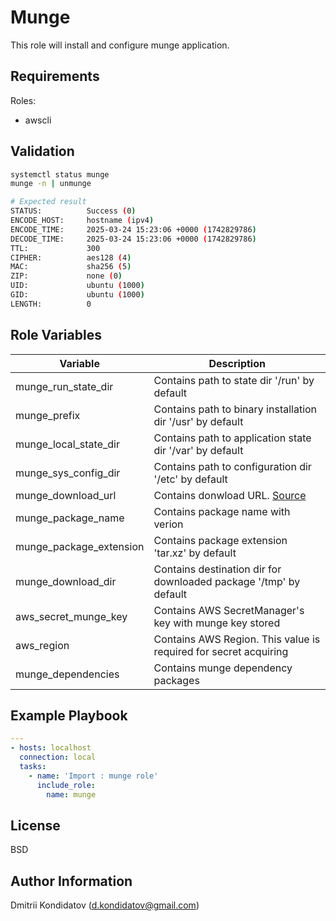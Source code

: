 Munge
=========

This role will install and configure munge application.

Requirements
------------

Roles: 
- awscli

Validation
----------
```bash
systemctl status munge
munge -n | unmunge

# Expected result
STATUS:          Success (0)
ENCODE_HOST:     hostname (ipv4)
ENCODE_TIME:     2025-03-24 15:23:06 +0000 (1742829786)
DECODE_TIME:     2025-03-24 15:23:06 +0000 (1742829786)
TTL:             300
CIPHER:          aes128 (4)
MAC:             sha256 (5)
ZIP:             none (0)
UID:             ubuntu (1000)
GID:             ubuntu (1000)
LENGTH:          0
```

Role Variables
--------------
|Variable|Description|
|---|---|
|munge_run_state_dir|Contains path to state dir '/run' by default |
|munge_prefix|Contains path to binary installation dir '/usr' by default |
|munge_local_state_dir|Contains path to application state dir '/var' by default |
|munge_sys_config_dir|Contains path to configuration dir '/etc' by default |
|munge_download_url|Contains donwload URL. [Source](https://github.com/dun/munge/releases/latest) |
|munge_package_name|Contains package name with verion |
|munge_package_extension|Contains package extension 'tar.xz' by default |
|munge_download_dir|Contains destination dir for downloaded package '/tmp' by default |
|aws_secret_munge_key|Contains AWS SecretManager's key with munge key stored |
|aws_region|Contains AWS Region. This value is required for secret acquiring |
|munge_dependencies|Contains munge dependency packages|

Example Playbook
----------------

```yaml
---
- hosts: localhost
  connection: local
  tasks:
    - name: 'Import : munge role'
      include_role: 
        name: munge
```

License
-------

BSD

Author Information
------------------

Dmitrii Kondidatov (d.kondidatov@gmail.com)
